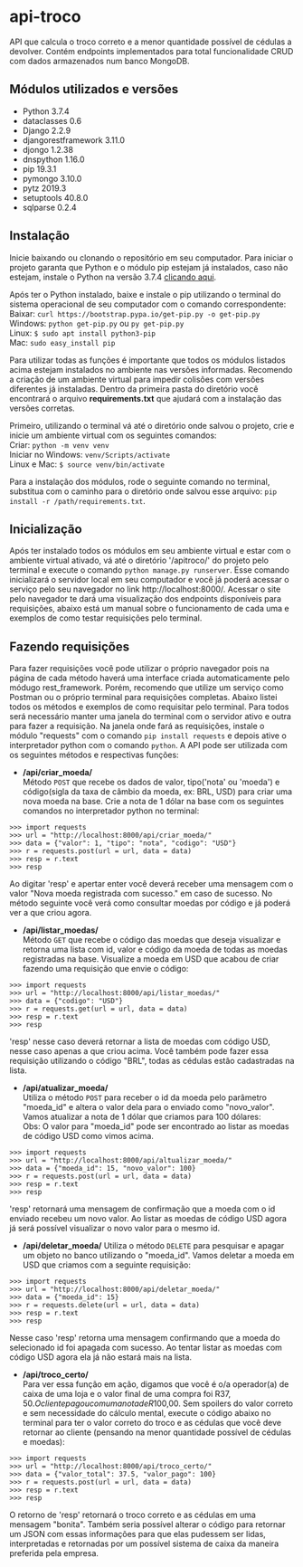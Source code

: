 # api-troco
API que calcula o troco correto e a menor quantidade possível de cédulas a devolver. Contém endpoints implementados para total funcionalidade CRUD com dados armazenados num banco MongoDB.

## Módulos utilizados e versões
- Python 3.7.4
- dataclasses 0.6
- Django 2.2.9
- djangorestframework 3.11.0
- djongo 1.2.38
- dnspython 1.16.0
- pip 19.3.1
- pymongo 3.10.0
- pytz 2019.3
- setuptools 40.8.0
- sqlparse 0.2.4

## Instalação
Inicie baixando ou clonando o repositório em seu computador. Para iniciar o projeto garanta que Python e o módulo pip estejam já instalados, caso não estejam, instale o Python na versão 3.7.4 [clicando aqui](https://www.python.org/downloads/release/python-374/).

Após ter o Python instalado, baixe e instale o pip utilizando o terminal do sistema operacional de seu computador com o comando correspondente:  
Baixar: `curl https://bootstrap.pypa.io/get-pip.py -o get-pip.py`  
Windows: `python get-pip.py` ou `py get-pip.py`  
Linux: `$ sudo apt install python3-pip`  
Mac: `sudo easy_install pip`  

Para utilizar todas as funções é importante que todos os módulos listados acima estejam instalados no ambiente nas versões informadas. Recomendo a criação de um ambiente virtual para impedir colisões com versões diferentes já instaladas. Dentro da primeira pasta do diretório você encontrará o arquivo **requirements.txt** que ajudará com a instalação das versões corretas. 

Primeiro, utilizando o terminal vá até o diretório onde salvou o projeto, crie e inicie um ambiente virtual com os seguintes comandos:  
Criar: `python -m venv venv`  
Iniciar no Windows: `venv/Scripts/activate`  
Linux e Mac: `$ source venv/bin/activate`  

Para a instalação dos módulos, rode o seguinte comando no terminal, substitua com o caminho para o diretório onde salvou esse arquivo:
`pip install -r /path/requirements.txt`.

## Inicialização
Após ter instalado todos os módulos em seu ambiente virtual e estar com o ambiente virtual ativado, vá até o diretório '/apitroco/' do projeto pelo terminal e execute o comando `python manage.py runserver`. Esse comando inicializará o servidor local em seu computador e você já poderá acessar o serviço pelo seu navegador no link http://localhost:8000/. Acessar o site pelo navegador te dará uma visualização dos endpoints disponíveis para requisições, abaixo está um manual sobre o funcionamento de cada uma e exemplos de como testar requisições pelo terminal.

## Fazendo requisições
Para fazer requisições você pode utilizar o próprio navegador pois na página de cada método haverá uma interface criada automaticamente pelo módugo rest_framework. Porém, recomendo que utilize um serviço como Postman ou o próprio terminal para requisições completas. Abaixo listei todos os métodos e exemplos de como requisitar pelo terminal. Para todos será necessário manter uma janela do terminal com o servidor ativo e outra para fazer a requisição. Na janela onde fará as requisições, instale o módulo "requests" com o comando `pip install requests` e depois ative o interpretador python com o comando `python`. A API pode ser utilizada com os seguintes métodos e respectivas funções:

- **/api/criar_moeda/**  
Método `POST` que recebe os dados de valor, tipo('nota' ou 'moeda') e código(sigla da taxa de câmbio da moeda, ex: BRL, USD) para criar uma nova moeda na base. Crie a nota de 1 dólar na base com os seguintes comandos no interpretador python no terminal:  
```
>>> import requests
>>> url = "http://localhost:8000/api/criar_moeda/"
>>> data = {"valor": 1, "tipo": "nota", "codigo": "USD"}
>>> r = requests.post(url = url, data = data)
>>> resp = r.text
>>> resp
```
Ao digitar 'resp' e apertar enter você deverá receber uma mensagem com o valor "Nova moeda registrada com sucesso." em caso de sucesso. No método seguinte você verá como consultar moedas por código e já poderá ver a que criou agora.
- **/api/listar_moedas/**  
Método `GET` que recebe o código das moedas que deseja visualizar e retorna uma lista com id, valor e código da moeda de todas as moedas registradas na base. Visualize a moeda em USD que acabou de criar fazendo uma requisição que envie o código:  
```
>>> import requests
>>> url = "http://localhost:8000/api/listar_moedas/"
>>> data = {"codigo": "USD"}
>>> r = requests.get(url = url, data = data)
>>> resp = r.text
>>> resp
```
'resp' nesse caso deverá retornar a lista de moedas com código USD, nesse caso apenas a que criou acima. Você também pode fazer essa requisição utilizando o código "BRL", todas as cédulas estão cadastradas na lista.

- **/api/atualizar_moeda/**  
Utiliza o método `POST` para receber o id da moeda pelo parâmetro "moeda_id" e altera o valor dela para o enviado como "novo_valor". Vamos atualizar a nota de 1 dólar que criamos para 100 dólares:  
Obs: O valor para "moeda_id" pode ser encontrado ao listar as moedas de código USD como vimos acima.  
```
>>> import requests
>>> url = "http://localhost:8000/api/altualizar_moeda/"
>>> data = {"moeda_id": 15, "novo_valor": 100}
>>> r = requests.post(url = url, data = data)
>>> resp = r.text
>>> resp
```  
'resp' retornará uma mensagem de confirmação que a moeda com o id enviado recebeu um novo valor. Ao listar as moedas de código USD agora já será possível visualizar o novo valor para o mesmo id.
- **/api/deletar_moeda/**
Utiliza o método `DELETE` para pesquisar e apagar um objeto no banco utilizando o "moeda_id". Vamos deletar a moeda em USD que criamos com a seguinte requisição:  
```
>>> import requests
>>> url = "http://localhost:8000/api/deletar_moeda/"
>>> data = {"moeda_id": 15}
>>> r = requests.delete(url = url, data = data)
>>> resp = r.text
>>> resp
```  
Nesse caso 'resp' retorna uma mensagem confirmando que a moeda do selecionado id foi apagada com sucesso. Ao tentar listar as moedas com código USD agora ela já não estará mais na lista.
- **/api/troco_certo/**  
Para ver essa função em ação, digamos que você é o/a operador(a) de caixa de uma loja e o valor final de uma compra foi R$37,50. O cliente pagou com uma nota de R$100,00. Sem spoilers do valor correto e sem necessidade do cálculo mental, execute o código abaixo no terminal para ter o valor correto do troco e as cédulas que você deve retornar ao cliente (pensando na menor quantidade possível de cédulas e moedas):
```
>>> import requests
>>> url = "http://localhost:8000/api/troco_certo/"
>>> data = {"valor_total": 37.5, "valor_pago": 100}
>>> r = requests.post(url = url, data = data)
>>> resp = r.text
>>> resp
```  
O retorno de 'resp' retornará o troco correto e as cédulas em uma mensagem "bonita". Também seria possível alterar o código para retornar um JSON com essas informações para que elas pudessem ser lidas, interpretadas e retornadas por um possível sistema de caixa da maneira preferida pela empresa.
